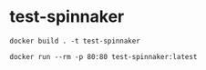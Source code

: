 # test-spinnaker

```
docker build . -t test-spinnaker
```

```
docker run --rm -p 80:80 test-spinnaker:latest
```